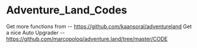 # Adventure_Land_Codes

Get more functions from -- https://github.com/kaansoral/adventureland
Get a nice Auto Upgrader -- https://github.com/marcopoloq/adventure.land/tree/master/CODE
